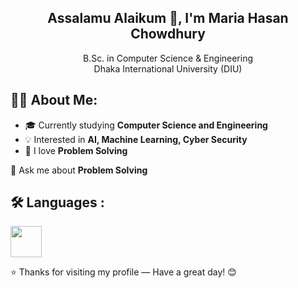 <h2 align="center">Assalamu Alaikum 👋, I'm Maria Hasan Chowdhury</h2>

<p align="center">
 B.Sc. in Computer Science & Engineering  <br>
 Dhaka International University (DIU)
</p>


👩‍💻 About Me:
---
- 🎓 Currently studying **Computer Science and Engineering**
-  💡 Interested in **AI, Machine Learning, Cyber Security**
- 🧠 I love **Problem Solving**

💬 Ask me about  **Problem Solving**

🛠 Languages :
---
<p>
  <img src="https://cdn.jsdelivr.net/gh/devicons/devicon/icons/c/c-original.svg" width="50"/>
</p>

⭐ Thanks for visiting my profile — Have a great day! 😊
